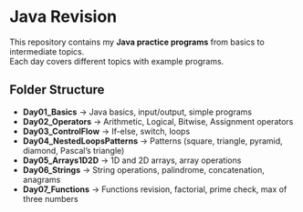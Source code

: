 # Java Revision

This repository contains my **Java practice programs** from basics to intermediate topics.  
Each day covers different topics with example programs.

## Folder Structure

- **Day01_Basics** → Java basics, input/output, simple programs  
- **Day02_Operators** → Arithmetic, Logical, Bitwise, Assignment operators  
- **Day03_ControlFlow** → If-else, switch, loops  
- **Day04_NestedLoopsPatterns** → Patterns (square, triangle, pyramid, diamond, Pascal’s triangle)  
- **Day05_Arrays1D2D** → 1D and 2D arrays, array operations  
- **Day06_Strings** → String operations, palindrome, concatenation, anagrams  
- **Day07_Functions** → Functions revision, factorial, prime check, max of three numbers  
